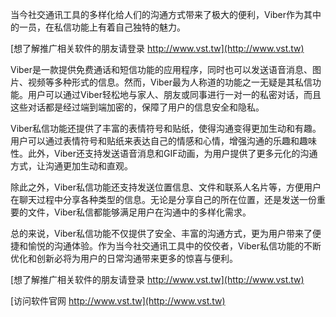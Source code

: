 当今社交通讯工具的多样化给人们的沟通方式带来了极大的便利，Viber作为其中的一员，在私信功能上有着自己独特的魅力。

[想了解推广相关软件的朋友请登录 http://www.vst.tw](http://www.vst.tw)

Viber是一款提供免费通话和短信功能的应用程序，同时也可以发送语音消息、图片、视频等多种形式的信息。然而，Viber最为人称道的功能之一无疑是其私信功能。用户可以通过Viber轻松地与家人、朋友或同事进行一对一的私密对话，而且这些对话都是经过端到端加密的，保障了用户的信息安全和隐私。

Viber私信功能还提供了丰富的表情符号和贴纸，使得沟通变得更加生动和有趣。用户可以通过表情符号和贴纸来表达自己的情感和心情，增强沟通的乐趣和趣味性。此外，Viber还支持发送语音消息和GIF动画，为用户提供了更多元化的沟通方式，让沟通更加生动和直观。

除此之外，Viber私信功能还支持发送位置信息、文件和联系人名片等，方便用户在聊天过程中分享各种类型的信息。无论是分享自己的所在位置，还是发送一份重要的文件，Viber私信都能够满足用户在沟通中的多样化需求。

总的来说，Viber私信功能不仅提供了安全、丰富的沟通方式，更为用户带来了便捷和愉悦的沟通体验。作为当今社交通讯工具中的佼佼者，Viber私信功能的不断优化和创新必将为用户的日常沟通带来更多的惊喜与便利。

[想了解推广相关软件的朋友请登录 http://www.vst.tw](http://www.vst.tw)


[访问软件官网 http://www.vst.tw](http://www.vst.tw)
